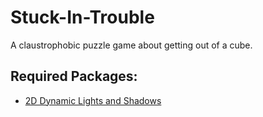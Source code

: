 # Stuck-In-Trouble
A claustrophobic puzzle game about getting out of a cube.

## Required Packages:
- [2D Dynamic Lights and Shadows](https://assetstore.unity.com/packages/tools/particles-effects/2d-dynamic-lights-and-shadows-24083)
